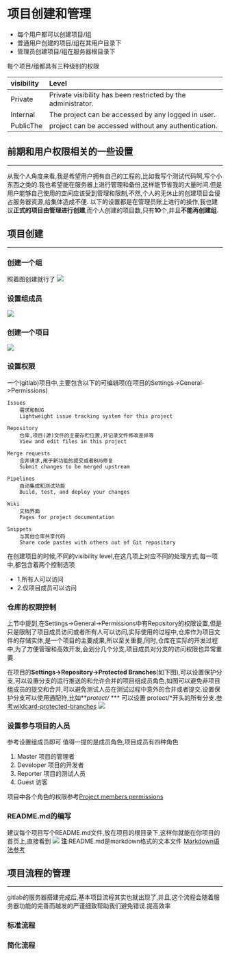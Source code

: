 # 项目创建和管理

* 每个用户都可以创建项目/组
* 普通用户创建的项目/组在其用户目录下
* 管理员创建项目/组在服务器根目录下

每个项目/组都具有三种级别的权限

| visibility | Level |
| :--- | :--- |
| Private | Private visibility has been restricted by the administrator. |
| Internal | The project can be accessed by any logged in user. |
| PublicThe | project can be accessed without any authentication. |

## 前期和用户权限相关的一些设置
---
从我个人角度来看,我是希望用户拥有自己的工程的,比如我写个测试代码啊,写个小东西之类的.我也希望能在服务器上进行管理和备份,这样能节省我的大量时间.但是用户能够自己使用的空间应该受到管理和限制,不然,个人的无休止的创建项目会侵占服务器资源,给集体造成不便.
以下的设置都是在管理员账上进行的操作,我也建议**正式的项目由管理进行创建**,而个人创建的项目数,只有**10**个,并且**不能再创建组**.

## 项目创建
---
### 创建一个组
照着图创建就行了
![](/assets/create_group.jpg)

### 设置组成员
![](/assets/set_group_merber.jpg)

### 创建一个项目
![](/assets/create_pjt.jpg)
### 设置权限
一个(gitlab)项目中,主要包含以下的可编辑项(在项目的Settings->General->Permissions)
```
Issues
    需求和BUG
    Lightweight issue tracking system for this project

Repository
    仓库,项目(源)文件的主要存贮位置,并记录文件修改差异等
    View and edit files in this project

Merge requests
    合并请求,用于新功能的提交或者BUG修复
    Submit changes to be merged upstream

Pipelines
    自动集成和测试功能
    Build, test, and deploy your changes

Wiki
    文档界面
    Pages for project documentation

Snippets
    与其他仓库共享代码
    Share code pastes with others out of Git repository
```
在创建项目的时候,不同的visibility level,在这几项上对应不同的处理方式,每一项中,都包含着两个控制选项
- 1.所有人可以访问
- 2.仅项目成员可以访问

### 仓库的权限控制
上节中提到,在Settings->General->Permissions中有Repository的权限设置,但是只是限制了项目成员访问或者所有人可以访问,实际使用的过程中,仓库作为项目文件的存储实体,是一个项目的主要成果,所以至关重要,同时,仓库在实际的开发过程中,为了方便管理和高效开发,会划分几个分支,项目成员对分支的访问权限也异常重要.

在项目的**Settings->Repository->Protected Branches**(如下图),可以设置保护分支,可以设置分支的运行推送的和允许合并的项目组成员角色,如图可以避免非项目组成员的提交和合并,可以避免测试人员在测试过程中意外的合并或者提交.设置保护分支可以使用通配符,比如***protect/* *** 可以设置 protect/*开头的所有分支.[参考wildcard-protected-branches](https://docs.gitlab.com/ee/user/project/protected_branches.html#wildcard-protected-branches)
![](/assets/保护分支设置.jpg)



### 设置参与项目的人员
参考设置组成员即可
值得一提的是成员角色,项目成员有四种角色

1. Master
    项目的管理者
1. Developer
    项目的开发者
1. Reporter
    项目的测试人员
1. Guest
    访客

项目中各个角色的权限参考[Project members permissions](https://docs.gitlab.com/ee/user/permissions.html#project-members-permissions)
### README.md的编写
建议每个项目写个README.md文件,放在项目的根目录下,这样你就能在你项目的首页上,直接看到
![](/assets/gitlab_md.jpg)
**注**:README.md是markdown格式的文本文件
[Markdown语法参考](https://docs.gitlab.com/ee/user/markdown.html)

## 项目流程的管理
---
gitlab的服务器搭建完成后,基本项目流程其实也就出现了,并且,这个流程会随着服务器功能的完善而越发的严谨细致帮助我们避免错误.提高效率

### 标准流程


### 简化流程




